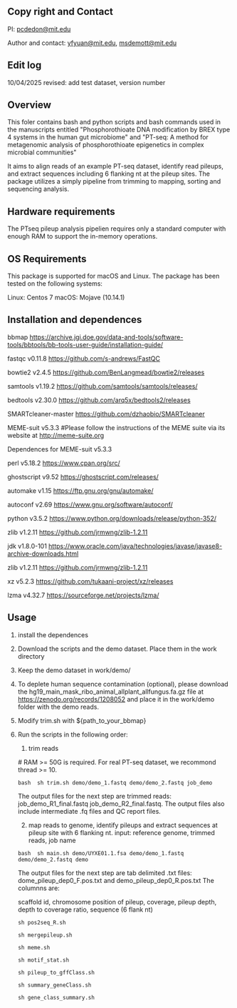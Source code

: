 ## Copy right and Contact
PI: pcdedon@mit.edu

Author and contact: yfyuan@mit.edu, msdemott@mit.edu

## Edit log
10/04/2025 revised: add test dataset, version number

## Overview
This foler contains bash and python scripts and bash commands used in the manuscripts entitled "Phosphorothioate DNA modification by BREX type 4 systems in the human gut microbiome" and "PT-seq: A method for metagenomic analysis of phosphorothioate epigenetics in complex microbial communities"

It aims to align reads of an example PT-seq dataset, identify read pileups, and extract sequences including 6 flanking nt at the pileup sites. The package utilizes a simply pipeline from trimming to mapping, sorting and sequencing analysis.

## Hardware requirements
The PTseq pileup analysis pipelien requires only a standard computer with enough RAM to support the in-memory operations.

## OS Requirements
This package is supported for macOS and Linux. The package has been tested on the following systems:

Linux: Centos 7
macOS: Mojave (10.14.1)

## Installation and dependences
bbmap https://archive.jgi.doe.gov/data-and-tools/software-tools/bbtools/bb-tools-user-guide/installation-guide/

fastqc v0.11.8 https://github.com/s-andrews/FastQC

bowtie2 v2.4.5 https://github.com/BenLangmead/bowtie2/releases

samtools v1.19.2 https://github.com/samtools/samtools/releases/

bedtools v2.30.0 https://github.com/arq5x/bedtools2/releases

SMARTcleaner-master https://github.com/dzhaobio/SMARTcleaner


MEME-suit v5.3.3 #Please follow the instructions of the MEME suite via its website at http://meme-suite.org

Dependences for MEME-suit v5.3.3

perl v5.18.2 https://www.cpan.org/src/

ghostscript v9.52 https://ghostscript.com/releases/

automake v1.15 https://ftp.gnu.org/gnu/automake/

autoconf v2.69 https://www.gnu.org/software/autoconf/

python v3.5.2 https://www.python.org/downloads/release/python-352/

zlib v1.2.11 https://github.com/jrmwng/zlib-1.2.11

jdk v1.8.0-101 https://www.oracle.com/java/technologies/javase/javase8-archive-downloads.html

zlib v1.2.11 https://github.com/jrmwng/zlib-1.2.11

xz v5.2.3 https://github.com/tukaani-project/xz/releases

lzma v4.32.7 https://sourceforge.net/projects/lzma/

## Usage
1. install the dependences
2. Download the scripts and the demo dataset. Place them in the work directory
3. Keep the demo dataset in work/demo/
4. To deplete human sequence contamination (optional), please download the hg19_main_mask_ribo_animal_allplant_allfungus.fa.gz file at https://zenodo.org/records/1208052 and place it in the work/demo folder with the demo reads.
5. Modify trim.sh with ${path_to_your_bbmap}
6. Run the scripts in the following order:

    1) trim reads
   
    \# RAM >= 50G is required. For real PT-seq dataset, we recommond thread >= 10.
   
    `bash 
    sh trim.sh demo/demo_1.fastq demo/demo_2.fastq job_demo`

    The output files for the next step are trimmed reads: job_demo_R1_final.fastq job_demo_R2_final.fastq. The output files also include intermediate .fq files and QC report files.

    2) map reads to genome, identify pileups and extract sequences at pileup site with 6 flanking nt.
    input: reference genome, trimmed reads, job name
   
   `bash 
   sh main.sh demo/UYXE01.1.fsa demo/demo_1.fastq demo/demo_2.fastq demo`

    The output files for the next step are tab delimited .txt files: dome_pileup_dep0_F.pos.txt and demo_pileup_dep0_R.pos.txt The columnns are:
   
    scaffold id, chromosome position of pileup, coverage, pileup depth, depth to coverage ratio, sequence (6 flank nt)
   
   `sh pos2seq_R.sh`
   
   `sh mergepileup.sh`
   
   `sh meme.sh`
   
   `sh motif_stat.sh`
   
   `sh pileup_to_gffClass.sh`
   
   `sh summary_geneClass.sh`
   
   `sh gene_class_summary.sh`
